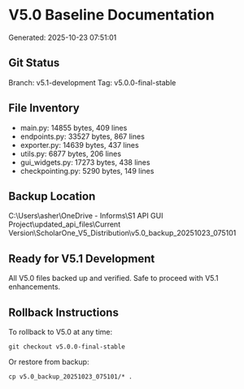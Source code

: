 # V5.0 Baseline Documentation
Generated: 2025-10-23 07:51:01

## Git Status
Branch: v5.1-development
Tag: v5.0.0-final-stable

## File Inventory
- main.py: 14855 bytes, 409 lines
- endpoints.py: 33527 bytes, 867 lines
- exporter.py: 14639 bytes, 437 lines
- utils.py: 6877 bytes, 206 lines
- gui_widgets.py: 17273 bytes, 438 lines
- checkpointing.py: 5290 bytes, 149 lines

## Backup Location
C:\Users\asher\OneDrive - Informs\S1 API GUI Project\updated_api_files\Current Version\ScholarOne_V5_Distribution\v5.0_backup_20251023_075101

## Ready for V5.1 Development
All V5.0 files backed up and verified.
Safe to proceed with V5.1 enhancements.

## Rollback Instructions
To rollback to V5.0 at any time:
```
git checkout v5.0.0-final-stable
```

Or restore from backup:
```
cp v5.0_backup_20251023_075101/* .
```
